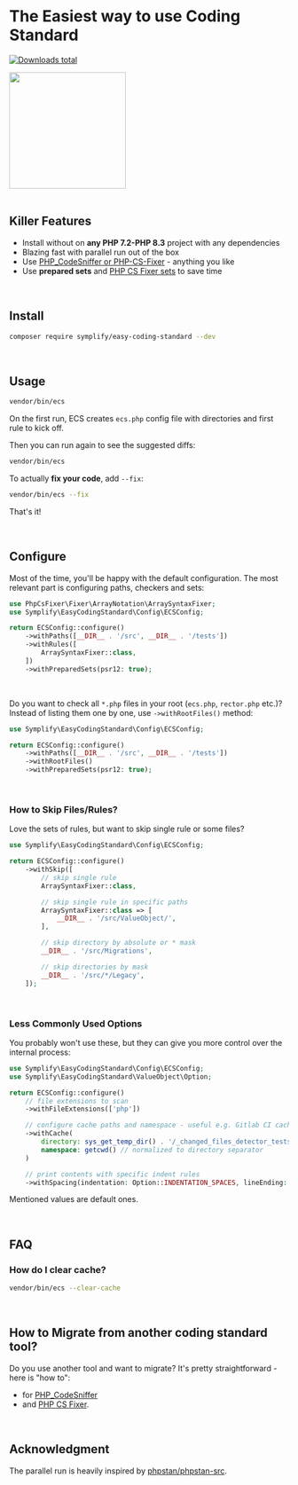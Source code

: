 # The Easiest way to use Coding Standard

[![Downloads total](https://img.shields.io/packagist/dt/symplify/easy-coding-standard.svg?style=flat-square)](https://packagist.org/packages/symplify/easy-coding-standard/stats)

<div class="text-align: center">
<img src="https://avatars.githubusercontent.com/u/123805080?s=200&v=4" style="width: 15em; height: 15em">
</div>

<br>

## Killer Features

- Install without on **any PHP 7.2-PHP 8.3** project with any dependencies
- Blazing fast with parallel run out of the box
- Use [PHP_CodeSniffer or PHP-CS-Fixer](https://tomasvotruba.com/blog/2017/05/03/combine-power-of-php-code-sniffer-and-php-cs-fixer-in-3-lines/) - anything you like
- Use **prepared sets** and [PHP CS Fixer sets](https://github.com/PHP-CS-Fixer/PHP-CS-Fixer/blob/master/doc/ruleSets/index.rst) to save time

<br>

## Install

```bash
composer require symplify/easy-coding-standard --dev
```

<br>

## Usage

```bash
vendor/bin/ecs
```

On the first run, ECS creates `ecs.php` config file with directories and first rule to kick off.

Then you can run again to see the suggested diffs:

```bash
vendor/bin/ecs
```

To actually **fix your code**, add `--fix`:

```bash
vendor/bin/ecs --fix
```

That's it!

<br>

## Configure

Most of the time, you'll be happy with the default configuration. The most relevant part is configuring paths, checkers and sets:

```php
use PhpCsFixer\Fixer\ArrayNotation\ArraySyntaxFixer;
use Symplify\EasyCodingStandard\Config\ECSConfig;

return ECSConfig::configure()
    ->withPaths([__DIR__ . '/src', __DIR__ . '/tests'])
    ->withRules([
        ArraySyntaxFixer::class,
    ])
    ->withPreparedSets(psr12: true);
```

<br>

Do you want to check all `*.php` files in your root (`ecs.php`, `rector.php` etc.)? Instead of listing them one by one, use `->withRootFiles()` method:

```php
use Symplify\EasyCodingStandard\Config\ECSConfig;

return ECSConfig::configure()
    ->withPaths([__DIR__ . '/src', __DIR__ . '/tests'])
    ->withRootFiles()
    ->withPreparedSets(psr12: true);
```

<br>

### How to Skip Files/Rules?

Love the sets of rules, but want to skip single rule or some files?

```php
use Symplify\EasyCodingStandard\Config\ECSConfig;

return ECSConfig::configure()
    ->withSkip([
        // skip single rule
        ArraySyntaxFixer::class,

        // skip single rule in specific paths
        ArraySyntaxFixer::class => [
            __DIR__ . '/src/ValueObject/',
        ],

        // skip directory by absolute or * mask
        __DIR__ . '/src/Migrations',

        // skip directories by mask
        __DIR__ . '/src/*/Legacy',
    ]);
```

<br>

### Less Commonly Used Options

You probably won't use these, but they can give you more control over the internal process:

```php
use Symplify\EasyCodingStandard\Config\ECSConfig;
use Symplify\EasyCodingStandard\ValueObject\Option;

return ECSConfig::configure()
    // file extensions to scan
    ->withFileExtensions(['php'])

    // configure cache paths and namespace - useful e.g. Gitlab CI caching, where getcwd() produces always different path
    ->withCache(
        directory: sys_get_temp_dir() . '/_changed_files_detector_tests',
        namespace: getcwd() // normalized to directory separator
    )

    // print contents with specific indent rules
    ->withSpacing(indentation: Option::INDENTATION_SPACES, lineEnding: PHP_EOL);
```

Mentioned values are default ones.

<br>

## FAQ

### How do I clear cache?

```bash
vendor/bin/ecs --clear-cache
```

<br>

## How to Migrate from another coding standard tool?

Do you use another tool and want to migrate? It's pretty straightforward - here is "how to":

* for [PHP_CodeSniffer](https://tomasvotruba.com/blog/2018/06/04/how-to-migrate-from-php-code-sniffer-to-easy-coding-standard)
* and [PHP CS Fixer](https://tomasvotruba.com/blog/2018/06/07/how-to-migrate-from-php-cs-fixer-to-easy-coding-standard).

<br>

## Acknowledgment

The parallel run is heavily inspired by [phpstan/phpstan-src](https://github.com/phpstan/phpstan-src).
